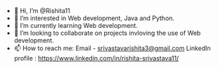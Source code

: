 - 👋 Hi, I’m @Rishita11
- 👀 I’m interested in Web development, Java and Python.
- 🌱 I’m currently learning Web development.
- 💞️ I’m looking to collaborate on projects invloving the use of Web development.
- 📫 How to reach me: Email - srivastavarishita3@gmail.com
                       LinkedIn profile : https://www.linkedin.com/in/rishita-srivastava11/

<!---
Rishita11/Rishita11 is a ✨ special ✨ repository because its `README.md` (this file) appears on your GitHub profile.
You can click the Preview link to take a look at your changes.
--->
